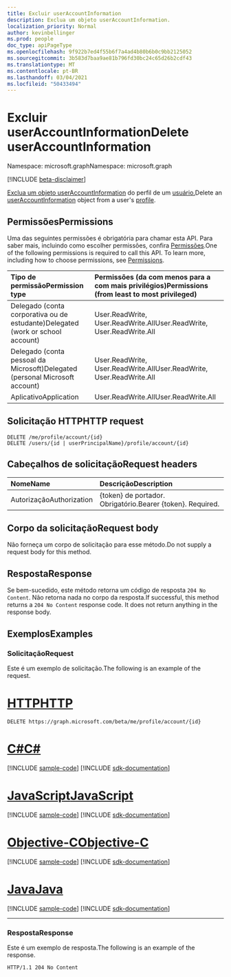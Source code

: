 ```yaml
---
title: Excluir userAccountInformation
description: Exclua um objeto userAccountInformation.
localization_priority: Normal
author: kevinbellinger
ms.prod: people
doc_type: apiPageType
ms.openlocfilehash: 9f922b7ed4f55b6f7a4ad4b80b6b0c9bb2125052
ms.sourcegitcommit: 3b583d7baa9ae81b796fd30bc24c65d26b2cdf43
ms.translationtype: MT
ms.contentlocale: pt-BR
ms.lasthandoff: 03/04/2021
ms.locfileid: "50433494"
---
```

# <a name="delete-useraccountinformation"></a><span data-ttu-id="d1dd3-103">Excluir userAccountInformation</span><span class="sxs-lookup"><span data-stu-id="d1dd3-103">Delete userAccountInformation</span></span>

<span data-ttu-id="d1dd3-104">Namespace: microsoft.graph</span><span class="sxs-lookup"><span data-stu-id="d1dd3-104">Namespace: microsoft.graph</span></span>

[!INCLUDE [beta-disclaimer](../../includes/beta-disclaimer.md)]

<span data-ttu-id="d1dd3-105">[Exclua um objeto userAccountInformation](../resources/useraccountinformation.md) do perfil de um [usuário.](../resources/profile.md)</span><span class="sxs-lookup"><span data-stu-id="d1dd3-105">Delete an [userAccountInformation](../resources/useraccountinformation.md) object from a user's [profile](../resources/profile.md).</span></span>

## <a name="permissions"></a><span data-ttu-id="d1dd3-106">Permissões</span><span class="sxs-lookup"><span data-stu-id="d1dd3-106">Permissions</span></span>

<span data-ttu-id="d1dd3-p101">Uma das seguintes permissões é obrigatória para chamar esta API. Para saber mais, incluindo como escolher permissões, confira [Permissões](/graph/permissions-reference).</span><span class="sxs-lookup"><span data-stu-id="d1dd3-p101">One of the following permissions is required to call this API. To learn more, including how to choose permissions, see [Permissions](/graph/permissions-reference).</span></span>

| <span data-ttu-id="d1dd3-109">Tipo de permissão</span><span class="sxs-lookup"><span data-stu-id="d1dd3-109">Permission type</span></span>                        | <span data-ttu-id="d1dd3-110">Permissões (da com menos para a com mais privilégios)</span><span class="sxs-lookup"><span data-stu-id="d1dd3-110">Permissions (from least to most privileged)</span></span> |
|:---------------------------------------|:--------------------------------------------|
| <span data-ttu-id="d1dd3-111">Delegado (conta corporativa ou de estudante)</span><span class="sxs-lookup"><span data-stu-id="d1dd3-111">Delegated (work or school account)</span></span>     | <span data-ttu-id="d1dd3-112">User.ReadWrite, User.ReadWrite.All</span><span class="sxs-lookup"><span data-stu-id="d1dd3-112">User.ReadWrite, User.ReadWrite.All</span></span>          |
| <span data-ttu-id="d1dd3-113">Delegado (conta pessoal da Microsoft)</span><span class="sxs-lookup"><span data-stu-id="d1dd3-113">Delegated (personal Microsoft account)</span></span> | <span data-ttu-id="d1dd3-114">User.ReadWrite, User.ReadWrite.All</span><span class="sxs-lookup"><span data-stu-id="d1dd3-114">User.ReadWrite, User.ReadWrite.All</span></span>          |
| <span data-ttu-id="d1dd3-115">Aplicativo</span><span class="sxs-lookup"><span data-stu-id="d1dd3-115">Application</span></span>                            | <span data-ttu-id="d1dd3-116">User.ReadWrite.All</span><span class="sxs-lookup"><span data-stu-id="d1dd3-116">User.ReadWrite.All</span></span>                          |

## <a name="http-request"></a><span data-ttu-id="d1dd3-117">Solicitação HTTP</span><span class="sxs-lookup"><span data-stu-id="d1dd3-117">HTTP request</span></span>

<!-- { "blockType": "ignored" } -->

```http
DELETE /me/profile/account/{id}
DELETE /users/{id | userPrincipalName}/profile/account/{id}
```

## <a name="request-headers"></a><span data-ttu-id="d1dd3-118">Cabeçalhos de solicitação</span><span class="sxs-lookup"><span data-stu-id="d1dd3-118">Request headers</span></span>

| <span data-ttu-id="d1dd3-119">Nome</span><span class="sxs-lookup"><span data-stu-id="d1dd3-119">Name</span></span>           | <span data-ttu-id="d1dd3-120">Descrição</span><span class="sxs-lookup"><span data-stu-id="d1dd3-120">Description</span></span>                |
|:---------------|:---------------------------|
| <span data-ttu-id="d1dd3-121">Autorização</span><span class="sxs-lookup"><span data-stu-id="d1dd3-121">Authorization</span></span>  | <span data-ttu-id="d1dd3-p102">{token} de portador. Obrigatório.</span><span class="sxs-lookup"><span data-stu-id="d1dd3-p102">Bearer {token}. Required.</span></span>  |

## <a name="request-body"></a><span data-ttu-id="d1dd3-124">Corpo da solicitação</span><span class="sxs-lookup"><span data-stu-id="d1dd3-124">Request body</span></span>

<span data-ttu-id="d1dd3-125">Não forneça um corpo de solicitação para esse método.</span><span class="sxs-lookup"><span data-stu-id="d1dd3-125">Do not supply a request body for this method.</span></span>

## <a name="response"></a><span data-ttu-id="d1dd3-126">Resposta</span><span class="sxs-lookup"><span data-stu-id="d1dd3-126">Response</span></span>

<span data-ttu-id="d1dd3-p103">Se bem-sucedido, este método retorna um código de resposta `204 No Content`. Não retorna nada no corpo da resposta.</span><span class="sxs-lookup"><span data-stu-id="d1dd3-p103">If successful, this method returns a `204 No Content` response code. It does not return anything in the response body.</span></span>

## <a name="examples"></a><span data-ttu-id="d1dd3-129">Exemplos</span><span class="sxs-lookup"><span data-stu-id="d1dd3-129">Examples</span></span>

### <a name="request"></a><span data-ttu-id="d1dd3-130">Solicitação</span><span class="sxs-lookup"><span data-stu-id="d1dd3-130">Request</span></span>

<span data-ttu-id="d1dd3-131">Este é um exemplo de solicitação.</span><span class="sxs-lookup"><span data-stu-id="d1dd3-131">The following is an example of the request.</span></span>

# <a name="http"></a>[<span data-ttu-id="d1dd3-132">HTTP</span><span class="sxs-lookup"><span data-stu-id="d1dd3-132">HTTP</span></span>](#tab/http)
<!-- {
  "blockType": "request",
  "name": "delete_useraccountinformation"
}-->

```http
DELETE https://graph.microsoft.com/beta/me/profile/account/{id}
```
# <a name="c"></a>[<span data-ttu-id="d1dd3-133">C#</span><span class="sxs-lookup"><span data-stu-id="d1dd3-133">C#</span></span>](#tab/csharp)
[!INCLUDE [sample-code](../includes/snippets/csharp/delete-useraccountinformation-csharp-snippets.md)]
[!INCLUDE [sdk-documentation](../includes/snippets/snippets-sdk-documentation-link.md)]

# <a name="javascript"></a>[<span data-ttu-id="d1dd3-134">JavaScript</span><span class="sxs-lookup"><span data-stu-id="d1dd3-134">JavaScript</span></span>](#tab/javascript)
[!INCLUDE [sample-code](../includes/snippets/javascript/delete-useraccountinformation-javascript-snippets.md)]
[!INCLUDE [sdk-documentation](../includes/snippets/snippets-sdk-documentation-link.md)]

# <a name="objective-c"></a>[<span data-ttu-id="d1dd3-135">Objective-C</span><span class="sxs-lookup"><span data-stu-id="d1dd3-135">Objective-C</span></span>](#tab/objc)
[!INCLUDE [sample-code](../includes/snippets/objc/delete-useraccountinformation-objc-snippets.md)]
[!INCLUDE [sdk-documentation](../includes/snippets/snippets-sdk-documentation-link.md)]

# <a name="java"></a>[<span data-ttu-id="d1dd3-136">Java</span><span class="sxs-lookup"><span data-stu-id="d1dd3-136">Java</span></span>](#tab/java)
[!INCLUDE [sample-code](../includes/snippets/java/delete-useraccountinformation-java-snippets.md)]
[!INCLUDE [sdk-documentation](../includes/snippets/snippets-sdk-documentation-link.md)]

---


### <a name="response"></a><span data-ttu-id="d1dd3-137">Resposta</span><span class="sxs-lookup"><span data-stu-id="d1dd3-137">Response</span></span>

<span data-ttu-id="d1dd3-138">Este é um exemplo de resposta.</span><span class="sxs-lookup"><span data-stu-id="d1dd3-138">The following is an example of the response.</span></span>

<!-- {
  "blockType": "response",
  "truncated": true
} -->

```http
HTTP/1.1 204 No Content
```

